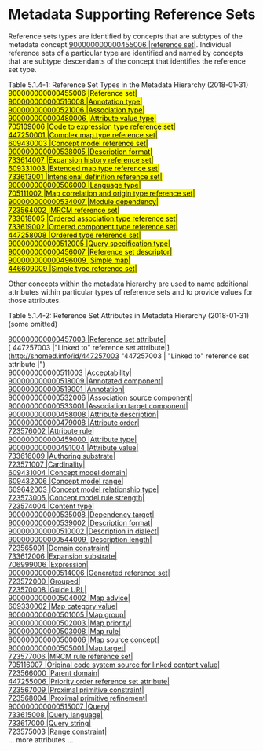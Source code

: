 # Metadata Supporting Reference Sets

Reference sets types are identified by concepts that are subtypes of the metadata concept [900000000000455006 |reference set|](http://snomed.info/id/900000000000455006). Individual reference sets of a particular type are identified and named by concepts that are subtype descendants of the concept that identifies the reference set type.

Table 5.1.4-1: Reference Set Types in the Metadata Hierarchy (2018-01-31)\
&#x20; <mark style="color:$info;">900000000000455006 |Reference set|</mark>\
&#x20;     [<mark style="color:$info;">900000000000516008 |Annotation type|</mark>](http://snomed.info/id/900000000000516008)\
&#x20;     [<mark style="color:$info;">900000000000521006 |Association type|</mark>](http://snomed.info/id/900000000000521006)\
&#x20;     [<mark style="color:$info;">900000000000480006 |Attribute value type|</mark>](http://snomed.info/id/900000000000480006)\
&#x20;     [<mark style="color:$info;">705109006 |Code to expression type reference set|</mark>](http://snomed.info/id/705109006)\
&#x20;     [<mark style="color:$info;">447250001 |Complex map type reference set|</mark>](http://snomed.info/id/447250001)\
&#x20;     [<mark style="color:$info;">609430003 |Concept model reference set|</mark>](http://snomed.info/id/609430003)\
&#x20;     [<mark style="color:$info;">900000000000538005 |Description format|</mark>](http://snomed.info/id/900000000000538005)\
&#x20;     [<mark style="color:$info;">733614007 |Expansion history reference set|</mark>](http://snomed.info/id/733614007)\
&#x20;     [<mark style="color:$info;">609331003 |Extended map type reference set|</mark>](http://snomed.info/id/609331003)\
&#x20;     [<mark style="color:$info;">733613001 |Intensional definition reference set|</mark>](http://snomed.info/id/733613001)\
&#x20;     [<mark style="color:$info;">900000000000506000 |Language type|</mark>](http://snomed.info/id/900000000000506000)\
&#x20;     [<mark style="color:$info;">705111002 |Map correlation and origin type reference set|</mark>](http://snomed.info/id/705111002)\
&#x20;     [<mark style="color:$info;">900000000000534007 |Module dependency|</mark>](http://snomed.info/id/900000000000534007)\
&#x20;     [<mark style="color:$info;">723564002 |MRCM reference set|</mark>](http://snomed.info/id/723564002)\
&#x20;     [<mark style="color:$info;">733618005 |Ordered association type reference set|</mark>](http://snomed.info/id/733618005)\
&#x20;     [<mark style="color:$info;">733619002 |Ordered component type reference set|</mark>](http://snomed.info/id/733619002)\
&#x20;     [<mark style="color:$info;">447258008 |Ordered type reference set|</mark>](http://snomed.info/id/447258008)\
&#x20;     [<mark style="color:$info;">900000000000512005 |Query specification type|</mark>](http://snomed.info/id/900000000000512005)\
&#x20;     [<mark style="color:$info;">900000000000456007 |Reference set descriptor|</mark>](http://snomed.info/id/900000000000456007)\
&#x20;     [<mark style="color:$info;">900000000000496009 |Simple map|</mark>](http://snomed.info/id/900000000000496009)\
&#x20;     [<mark style="color:$info;">446609009 |Simple type reference set|</mark>](http://snomed.info/id/446609009)

Other concepts within the metadata hierarchy are used to name additional attributes within particular types of reference sets and to provide values for those attributes.

Table 5.1.4-2: Reference Set Attributes in Metadata Hierarchy (2018-01-31) (some omitted)

[900000000000457003 |Reference set attribute|](http://snomed.info/id/900000000000457003)\
\[ 447257003 |"Linked to" reference set attribute|]\(http://snomed.info/id/447257003 "447257003 | "Linked to" reference set attribute |")\
[900000000000511003 |Acceptability|](http://snomed.info/id/900000000000511003)\
[900000000000518009 |Annotated component|](http://snomed.info/id/900000000000518009)\
[900000000000519001 |Annotation|](http://snomed.info/id/900000000000519001)\
[900000000000532006 |Association source component|](http://snomed.info/id/900000000000532006)\
[900000000000533001 |Association target component|](http://snomed.info/id/900000000000533001)\
[900000000000458008 |Attribute description|](http://snomed.info/id/900000000000458008)\
[900000000000479008 |Attribute order|](http://snomed.info/id/900000000000479008)\
[723576002 |Attribute rule|](http://snomed.info/id/723576002)\
[900000000000459000 |Attribute type|](http://snomed.info/id/900000000000459000)\
[900000000000491004 |Attribute value|](http://snomed.info/id/900000000000491004)\
[733616009 |Authoring substrate|](http://snomed.info/id/733616009)\
[723571007 |Cardinality|](http://snomed.info/id/723571007)\
[609431004 |Concept model domain|](http://snomed.info/id/609431004)\
[609432006 |Concept model range|](http://snomed.info/id/609432006)\
[609642003 |Concept model relationship type|](http://snomed.info/id/609642003)\
[723573005 |Concept model rule strength|](http://snomed.info/id/723573005)\
[723574004 |Content type|](http://snomed.info/id/723574004)\
[900000000000535008 |Dependency target|](http://snomed.info/id/900000000000535008)\
[900000000000539002 |Description format|](http://snomed.info/id/900000000000539002)\
[900000000000510002 |Description in dialect|](http://snomed.info/id/900000000000510002)\
[900000000000544009 |Description length|](http://snomed.info/id/900000000000544009)\
[723565001 |Domain constraint|](http://snomed.info/id/723565001)\
[733612006 |Expansion substrate|](http://snomed.info/id/733612006)\
[706999006 |Expression|](http://snomed.info/id/706999006)\
[900000000000514006 |Generated reference set|](http://snomed.info/id/900000000000514006)\
[723572000 |Grouped|](http://snomed.info/id/723572000)\
[723570008 |Guide URL|](http://snomed.info/id/723570008)\
[900000000000504002 |Map advice|](http://snomed.info/id/900000000000504002)\
[609330002 |Map category value|](http://snomed.info/id/609330002)\
[900000000000501005 |Map group|](http://snomed.info/id/900000000000501005)\
[900000000000502003 |Map priority|](http://snomed.info/id/900000000000502003)\
[900000000000503008 |Map rule|](http://snomed.info/id/900000000000503008)\
[900000000000500006 |Map source concept|](http://snomed.info/id/900000000000500006)\
[900000000000505001 |Map target|](http://snomed.info/id/900000000000505001)\
[723577006 |MRCM rule reference set|](http://snomed.info/id/723577006)\
[705116007 |Original code system source for linked content value|](http://snomed.info/id/705116007)\
[723566000 |Parent domain|](http://snomed.info/id/723566000)\
[447255006 |Priority order reference set attribute|](http://snomed.info/id/447255006)\
[723567009 |Proximal primitive constraint|](http://snomed.info/id/723567009)\
[723568004 |Proximal primitive refinement|](http://snomed.info/id/723568004)\
[900000000000515007 |Query|](http://snomed.info/id/900000000000515007)\
[733615008 |Query language|](http://snomed.info/id/733615008)\
[733617000 |Query string|](http://snomed.info/id/733617000)\
[723575003 |Range constraint|](http://snomed.info/id/723575003)\
... more attributes ...
